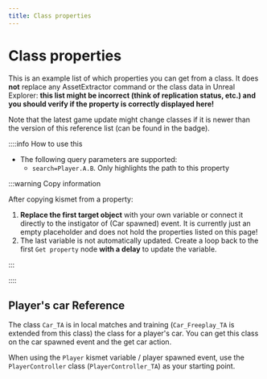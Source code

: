 ```yaml
---
title: Class properties
---
```


<script setup lang="ts">
import { RLMMCarTree } from '@rocketleaguemapmaking/theme-rlmm'
</script>

# Class properties

This is an example list of which properties you can get from a class.
It does **not** replace any AssetExtractor command or the class data in Unreal Explorer:
**this list might be incorrect (think of replication status, etc.) and you should verify if the property is correctly displayed here!**

Note that the latest game update might change classes if it is newer than the version of this reference list (can be found in the badge).

::::info How to use this

- The following query parameters are supported:
  - `search=Player.A.B`. Only highlights the path to this property

:::warning Copy information

After copying kismet from a property:

1. **Replace the first target object** with your own variable or connect it directly to the instigator of (Car spawned) event. It is currently just an empty placeholder and does not hold the properties listed on this page!
2. The last variable is not automatically updated. Create a loop back to the first `Get property` node **with a delay** to update the variable.

:::

::::

## Player's car Reference

The class `Car_TA` is in local matches and training (`Car_Freeplay_TA` is extended from this class) the class for a player's car. You can get this class on the car spawned event and the get car action.

When using the `Player` kismet variable / player spawned event, use the `PlayerController` class (`PlayerController_TA`) as your starting point.

<RLMMCarTree />
